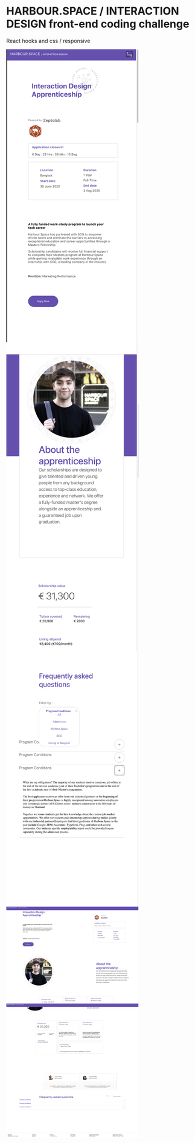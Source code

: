 # HARBOUR.SPACE / INTERACTION DESIGN front-end coding challenge

React hooks and css / responsive

<!-- ![screen.png](./assets/screen.png) -->
<img src="./src/assets/1.png" width="350" alt="1.png">
<img src="./src/assets/2.png" width="350" alt="2.png">

<img src="./src/assets/4.png" width="350" alt="4.png">
<img src="./src/assets/7.png" width="350" alt="7.png">
<img src="./src/assets/8.png" width="350" alt="8.png">
<img src="./src/assets/9.png" width="350" alt="9.png">
